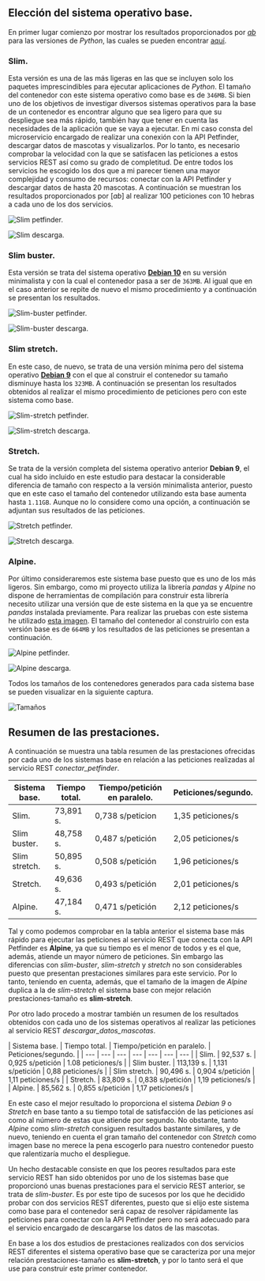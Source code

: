## Elección del sistema operativo base.

En primer lugar comienzo por mostrar los resultados proporcionados por [*ab*](https://httpd.apache.org/docs/2.4/programs/ab.html) para las versiones de *Python*, las cuales se pueden encontrar [aquí](https://hub.docker.com/_/python).

### Slim.

Esta versión es una de las más ligeras en las que se incluyen solo los paquetes imprescindibles para ejecutar aplicaciones de *Python*. El tamaño del contenedor con este sistema operativo como base es de `346MB`. Si bien uno de los objetivos de investigar diversos sistemas operativos para la base de un contenedor es encontrar alguno que sea ligero para que su despliegue sea más rápido, también hay que tener en cuenta las necesidades de la aplicación que se vaya a ejecutar. En mi caso consta del microservicio encargado de realizar una conexión con la API Petfinder, descargar datos de mascotas y visualizarlos. Por lo tanto, es necesario comprobar la velocidad con la que se satisfacen las peticiones a estos servicios REST así como su grado de completitud. De entre todos los servicios he escogido los dos que a mi parecer tienen una mayor complejidad y consumo de recursos: conectar con la API Petfinder y descargar datos de hasta 20 mascotas. A continuación se muestran los resultados proporcionados por [*ab*] al realizar 100 peticiones con 10 hebras a cada uno de los dos servicios.

![Slim petfinder.](https://github.com/lidiasm/ProyectoCC/blob/master/docs/imgs/ab%20slim%20conexi%C3%B3n.png)

![Slim descarga.](https://github.com/lidiasm/ProyectoCC/blob/master/docs/imgs/ab%20slim%20descargar%20datos.png)

### Slim buster.

Esta versión se trata del sistema operativo [**Debian 10**](https://wiki.debian.org/DebianBuster) en su versión minimalista y con la cual el contenedor pasa a ser de `363MB`. Al igual que en el caso anterior se repite de nuevo el mismo procedimiento y a continuación se presentan los resultados.

![Slim-buster petfinder.](https://github.com/lidiasm/ProyectoCC/blob/master/docs/imgs/ab%20slim-buster%20conexi%C3%B3n.png)

![Slim-buster descarga.](https://github.com/lidiasm/ProyectoCC/blob/master/docs/imgs/ab%20slim-buster%20descargar%20datos.png)

### Slim stretch.

En este caso, de nuevo, se trata de una versión mínima pero del sistema operativo [**Debian 9**](https://wiki.debian.org/DebianStretch) con el que al construir el contenedor su tamaño disminuye hasta los `323MB`. A continuación se presentan los resultados obtenidos al realizar el mismo procedimiento de peticiones pero con este sistema como base.

![Slim-stretch petfinder.](https://github.com/lidiasm/ProyectoCC/blob/master/docs/imgs/ab%20slim-stretch%20conexi%C3%B3n.png)

![Slim-stretch descarga.](https://github.com/lidiasm/ProyectoCC/blob/master/docs/imgs/ab%20slim-stretch%20descargar%20datos.png)

### Stretch.

Se trata de la versión completa del sistema operativo anterior **Debian 9**, el cual ha sido incluido en este estudio para destacar la considerable diferencia de tamaño con respecto a la versión minimalista anterior, puesto que en este caso el tamaño del contenedor utilizando esta base aumenta hasta `1.11GB`. Aunque no lo considere como una opción, a continuación se adjuntan sus resultados de las peticiones.

![Stretch petfinder.](https://github.com/lidiasm/ProyectoCC/blob/master/docs/imgs/ab%20stretch%20conexi%C3%B3n.png)

![Stretch descarga.](https://github.com/lidiasm/ProyectoCC/blob/master/docs/imgs/ab%20stretch%20descargar%20datos.png)

### Alpine.

Por último consideraremos este sistema base puesto que es uno de los más ligeros. Sin embargo, como mi proyecto utiliza la librería *pandas* y *Alpine* no dispone de herramientas de compilación para construir esta librería necesito utilizar una versión que de este sistema en la que ya se encuentre *pandas* instalada previamente. Para realizar las pruebas con este sistema he utilizado [esta imagen](https://hub.docker.com/r/quoinedev/python3.6-pandas-alpine). 
El tamaño del contenedor al construirlo con esta versión base es de `664MB` y los resultados de las peticiones se presentan a continuación.

![Alpine petfinder.](https://github.com/lidiasm/ProyectoCC/blob/master/docs/imgs/ab%20alpine%20conexi%C3%B3n.png)

![Alpine descarga.](https://github.com/lidiasm/ProyectoCC/blob/master/docs/imgs/ab%20alpine%20descargar%20datos.png)

Todos los tamaños de los contenedores generados para cada sistema base se pueden visualizar en la siguiente captura.

![Tamaños](https://github.com/lidiasm/ProyectoCC/blob/master/docs/imgs/tams.png)

## Resumen de las prestaciones.

A continuación se muestra una tabla resumen de las prestaciones ofrecidas por cada uno de los sistemas base en relación a las peticiones realizadas al servicio REST *conectar_petfinder*.

| Sistema base. | Tiempo total. | Tiempo/petición en paralelo. | Peticiones/segundo. |
| --- | --- | --- | --- |
| Slim. | 73,891 s. | 0,738 s/peticion | 1,35 peticiones/s |
| Slim buster. | 48,758 s. | 0,487 s/petición | 2,05 peticiones/s |
| Slim stretch. | 50,895 s. | 0,508 s/petición | 1,96 peticiones/s |
| Stretch. | 49,636 s. | 0,493 s/petición | 2,01 peticiones/s |
| Alpine. | 47,184 s. | 0,471 s/petición | 2,12 peticiones/s |

Tal y como podemos comprobar en la tabla anterior el sistema base más rápido para ejecutar las peticiones al servicio REST que conecta con la API Petfinder es **Alpine**, ya que su tiempo es el menor de todos y es el que, además, atiende un mayor número de peticiones. Sin embargo las diferencias con *slim-buster*, *slim-stretch* y *stretch* no son considerables puesto que presentan prestaciones similares para este servicio. Por lo tanto, teniendo en cuenta, además, que el tamaño de la imagen de *Alpine* duplica a la de *slim-stretch* el sistema base con mejor relación prestaciones-tamaño es **slim-stretch**. 

Por otro lado procedo a mostrar también un resumen de los resultados obtenidos con cada uno de los sistemas operativos al realizar las peticiones al servicio REST *descargar_datos_mascotas*.

| Sistema base. | Tiempo total. | Tiempo/petición en paralelo. | Peticiones/segundo. |
| --- | --- | --- | --- | --- | --- | --- |
| Slim. | 92,537 s. | 0,925 s/petición | 1.08 peticiones/s |
| Slim buster. | 113,139 s. | 1,131 s/petición | 0,88 peticiones/s |
| Slim stretch. | 90,496 s. | 0,904 s/petición | 1,11 peticiones/s |
| Stretch. | 83,809 s. | 0,838 s/petición | 1,19 peticiones/s |
| Alpine. | 85,562 s. | 0,855 s/petición | 1,17 peticiones/s |

En este caso el mejor resultado lo proporciona el sistema *Debian 9* o *Stretch* en base tanto a su tiempo total de satisfacción de las peticiones así como al número de estas que atiende por segundo. No obstante, tanto *Alpine* como *slim-stretch* consiguen resultados bastante similares, y de nuevo, teniendo en cuenta el gran tamaño del contenedor con *Stretch* como imagen base no merece la pena escogerlo para nuestro contenedor puesto que ralentizaría mucho el despliegue. 

Un hecho destacable consiste en que los peores resultados para este servicio REST han sido obtenidos por uno de los sistemas base que proporcionó unas buenas prestaciones para el servicio REST anterior, se trata de *slim-buster*. Es por este tipo de sucesos por los que he decidido probar con dos servicios REST diferentes, puesto que si elijo este sistema como base para el contenedor será capaz de resolver rápidamente las peticiones para conectar con la API Petfinder pero no será adecuado para el servicio encargado de descargarse los datos de las mascotas. 

En base a los dos estudios de prestaciones realizados con dos servicios REST diferentes el sistema operativo base que se caracteriza por una mejor relación prestaciones-tamaño es **slim-stretch**, y por lo tanto será el que use para construir este primer contenedor.